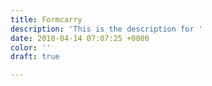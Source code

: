 ```yaml
---
title: Formcarry
description: 'This is the description for '
date: 2018-04-14 07:07:25 +0000
color: ''
draft: true

---
```

